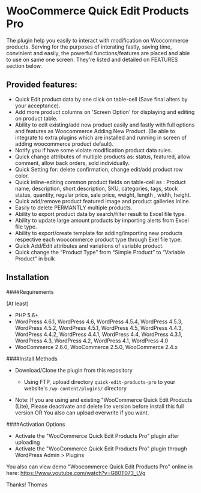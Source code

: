 # WooCommerce Quick Edit Products Pro

The plugin help you easily to interact with modification on Woocommerce products. Serving for the purposes of interating fastly, saving time, convinient and easily, the powerful functions/features are placed and able to use on same one screen. They're listed and detailed on FEATURES section below.


## Provided features: 

- Quick Edit product data by one click on table-cell (Save final alters by your acceptance).
- Add more product columns on 'Screen Option' for displaying and editing on product table.
- Ability to edit existing/add new product easily and fastly with full options and features as Woocommerce Adding New Product. (Be able to integrate to extra plugins which are installed and running in screen of adding woocommerce product default).
- Notify you if have some violate modification product data rules. 
- Quick change attributes of multiple products as: status, featured, allow comment, allow back orders, sold individually.
- Quick Setting for: delete confirmation, change edit/add product row color.
- Quick inline-editing common product fields on table-cell as :  Product name, description, short description, SKU, categories, tags, stock status, quantity, regular price, sale price, weight, length , width, height.
- Quick add/remove product featured image and product galleries inline.
- Easily to delete PERMANTLY multiple products.
- Ability to export product data by search/filter result to Excel file type.  
- Ability to update large amount products by importing alerts from Excel file type.
- Ability to export/create template for adding/importing new products respective each woocommerce product type through Exel file type.
- Quick Add/Edit attributes and variations of variable product.
- Quick change the “Product Type” from “Simple Product” to “Variable Product” in bulk


## Installation
####Requirements

(At least)

* PHP 5.6+
* WordPress 4.6.1, WordPress 4.6, WordPress 4.5.4, WordPress 4.5.3, WordPress 4.5.2, WordPress 4.5.1, WordPress 4.5, WordPress 4.4.3, WordPress 4.4.2, WordPress 4.4.1, WordPress 4.4, WordPress 4.3.1, WordPress 4.3, WordPress 4.2, WordPress 4.1, WordPress 4.0
* WooCommerce 2.6.0, WooCommerce 2.5.0, WooCommerce 2.4.x

####Install Methods

* Download/Clone the plugin from this repository
	* Using FTP, upload directory `quick-edit-products-pro` to your website's `/wp-content/plugins/` directory
	
* Note: If you are using and existing "WooCommerce Quick Edit Products (Lite), Please deactivate and delete lite version before install this full version OR You also can upload overwrite if you want.

####Activation Options

* Activate the "WooCommerce Quick Edit Products Pro" plugin after uploading
* Activate the "WooCommerce Quick Edit Products Pro" plugin through WordPress Admin > Plugins

You also can view demo "Woocommerce Quick Edit Products Pro" online in here: 
https://www.youtube.com/watch?v=GB0T073_LVg

Thanks!
Thomas


